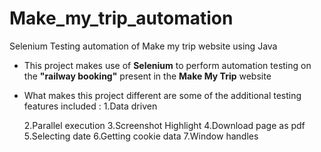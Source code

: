 # Make_my_trip_automation

Selenium Testing automation of Make my trip website using Java

- This project makes use of **Selenium** to perform automation testing on the **"railway booking"** present in the **Make My Trip** website
- What makes this project different are some of the additional testing features included :
   1.Data driven
  
   2.Parallel execution 
   3.Screenshot Highlight
   4.Download page as pdf
   5.Selecting date
   6.Getting cookie data
   7.Window handles
